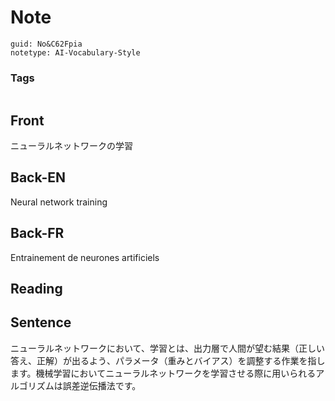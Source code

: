 # Note
```
guid: No&C62Fpia
notetype: AI-Vocabulary-Style
```

### Tags
```
```

## Front
ニューラルネットワークの学習

## Back-EN
Neural network training

## Back-FR
Entrainement de neurones artificiels

## Reading


## Sentence
ニューラルネットワークにおいて、学習とは、出力層で人間が望む結果（正しい答え、正解）が出るよう、パラメータ（重みとバイアス）を調整する作業を指します。機械学習においてニューラルネットワークを学習させる際に用いられるアルゴリズムは誤差逆伝播法です。
